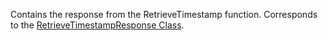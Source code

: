 Contains the response from the RetrieveTimestamp function.
Corresponds to the [RetrieveTimestampResponse Class](https://msdn.microsoft.com/library/microsoft.xrm.sdk.messages.retrievetimestampresponse.aspx).
